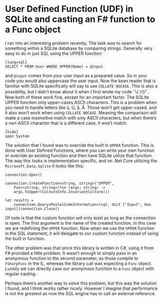 User Defined Function (UDF) in SQLite and casting an F# function to a Func object
==================

I ran into an interesting problem recently. The task was to search for something within a SQLite database by comparing strings. Generally very easy to do in just SQL using the UPPER function:

    [lang=sql]
    SELECT * FROM User WHERE UPPER(Name) = @input

and `@input` comes from your user input as a prepared value. So in your code you would also uppercase the user input. Now the keen reader that is familiar with SQLite specifically will say to use `COLLATE NOCASE`. This is also a possibility, but I didn’t know about it when I first wrote my code ¯\\_(ツ)_/¯. Now both of these work fine, except for an important factor. The SQLite UPPER function only upper-cases ASCII characters. This is a problem when you need to handle letters like ü, Ü, å, Å. Those won’t get upper-cased, and it also won’t work when using `COLLATE NOCASE`. Meaning the comparison will make a case insensitive match with only ASCII characters, but when there’s a non-ASCII character that is a different case, it won’t match.

    [hide]
    open System

The solution that I found was to override the built in `UPPER` function. This is done with User Defined Functions, where you can write your own function or override an existing function and then have SQLite utilize that function. The way this looks is implementation specific, and on .Net Core utilizing the `Microsoft.Data.Sqlite` it looks like this:

    connection.Open()

    connection.CreateFunction<string, string>("UPPER",
        Func<string, string>(fun (args: string) ->
        args.ToUpper(CultureInfo.InvariantCulture)))

    let results =
        connection.Query<PostalCodeInformation>(sql, dict ["Input", box input])connection.Close()


Of note is that the custom function will only exist as long as the connection is open. The first argument is the name of the created function, in this case we are redefining the `UPPER` function. Now when we use the `UPPER` function in the SQL statement, it will delegate to our custom function instead of using the built in function.

The other problem was that since this library is written in C#, using it from F# provided a little problem. It wasn’t enough to simply pass in an anonymous function to the second parameter, as those compile to `FSharpFunc` in the IL, whereas the library call was expecting a `Func` object. Luckily we can directly case our anonymous function to a `Func` object with regular casting.

Perhaps there’s another way to solve this problem, but this was the solution I found, and I think works rather nicely. However I imagine that performance is not the greatest as now the SQL engine has to call an external reference.
